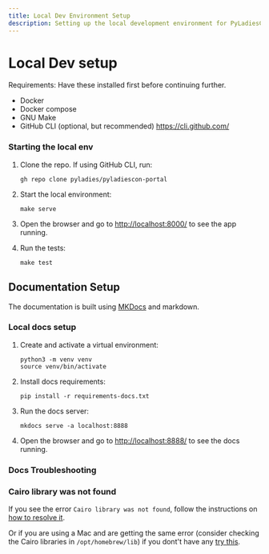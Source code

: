 ```yaml
---
title: Local Dev Environment Setup
description: Setting up the local development environment for PyLadiesCon Portal
---
```


# Local Dev setup

Requirements: Have these installed first before continuing further.

- Docker
- Docker compose
- GNU Make
- GitHub CLI (optional, but recommended) https://cli.github.com/


### Starting the local env

1. Clone the repo. If using GitHub CLI, run:

    ```
    gh repo clone pyladies/pyladiescon-portal
    ```

2. Start the local environment:

    ```
    make serve
    ```

3. Open the browser and go to <http://localhost:8000/> to see the app running.

4. Run the tests:

    ```
    make test
    ```

## Documentation Setup

The documentation is built using [MKDocs](https://www.mkdocs.org/) and markdown.

### Local docs setup

1. Create and activate a virtual environment:

    ```
    python3 -m venv venv
    source venv/bin/activate
    ```

2. Install docs requirements:

    ```
    pip install -r requirements-docs.txt
    ```

3. Run the docs server:

    ```
    mkdocs serve -a localhost:8888
    ```

4. Open the browser and go to <http://localhost:8888/> to see the docs running.

### Docs Troubleshooting

### Cairo library was not found

If you see the error `Cairo library was not found`, follow the instructions on [how to resolve it](https://squidfunk.github.io/mkdocs-material/plugins/requirements/image-processing/?h=cairo#troubleshooting).

Or if you are using a Mac and are getting the same error (consider checking the Cairo libraries in ```/opt/homebrew/lib```) if you dont't have any [try this](https://github.com/squidfunk/mkdocs-material/issues/5121).